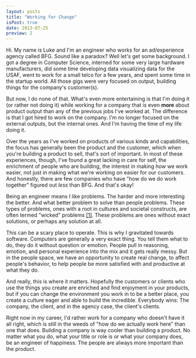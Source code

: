 ```yaml
---
layout: posts
title: "Working for Change"
isPost: true
date: 2013-07-25
preview: 2
---
```


Hi. My name is Luke and I'm an engineer who works for an ad/experience agency called BFG. Sound like a paradox? Well let's get some background. I got a degree in Computer Science, interned for some very large hardware manufacturers, did some time developing data visualizing data for the USAF, went to work for a small telco for a few years, and spent some time in the startup world. All those gigs were very focused on output, building things for the company's customer(s).

But now, I do none of that. What's even more entertaining is that I'm doing it (or rather not doing it) while working for a company that is even **more** about product output than any of the previous jobs I've worked at. The difference is that I got hired to work on the company. I'm no longer focused on the external outputs, but the internal ones. And I'm having the time of my life doing it.

Over the years as I've worked on products of various kinds and capabilities, the focus has generally been the product and the customer, which when you're building a product to sell, that's sort of important. In most of these experiences, though, I've found a great lacking in care for self, the enrichment of people who are building, the interest in making _how_ we work easier, not just in making what we're working on easier for our customers. And honestly, there are few companies who have "how do we do work together" figured out *less* than BFG. And that's okay!

Being an engineer means I like problems. The harder and more interesting the better. And what better problem to solve than people problems. These types of problems, ones with a root in cultures and societal constructs, are often termed "wicked" problems [\[1\]][1]. These problems are ones without exact solutions, or perhaps any solution at all.

This can be a scary place to operate. This is why I gravitated towards software. Computers are generally a very exact thing. You tell them what to do, they do it without question or emotion. People pull in reasoning, emotion, and personal experience into the mix and it gets really messy. But in the people space, we have an opportunity to create real change, to affect people's behavior, to help people be more satisfied with and productive at what they do.

And really, this is where it matters. Hopefully the customers or clients who use the things you create are enriched and find enjoyment in your products, but if you can change the environment you work in to be a better place, you create a culture eager and able to build the incredible. Everybody wins: The company, the client, and in the agency case, the client's clients.

Right now in my career, I'd rather work for a company who doesn't have it all right, which is still in the weeds of "how do we actually work here" than one that does. Building a company is way cooler than building a product. No matter what you do, what your title or role is or what your company does, be an engineer of happiness. The people are always more important than the product.

[1]: http://www.uctc.net/mwebber/Rittel+Webber+Dilemmas+General_Theory_of_Planning.pdf